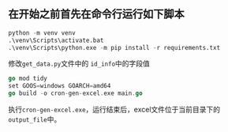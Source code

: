 
在开始之前首先在命令行运行如下脚本
---

```python
python -m venv venv
.\venv\Scripts\activate.bat
.\venv\Scripts\python.exe -m pip install -r requirements.txt
```

修改`get_data.py`文件中的 `id_info`中的字段值

```go
go mod tidy
set GOOS=windows GOARCH=amd64
go build -o cron-gen-excel.exe main.go
```

执行`cron-gen-excel.exe`，运行结束后，excel文件位于当前目录下的`output_file`中。